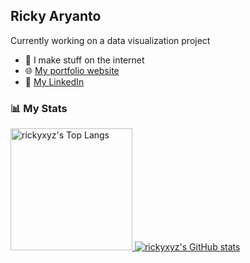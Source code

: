 ## Ricky Aryanto
Currently working on a data visualization project

- 🔨 I make stuff on the internet
- 🌐 [My portfolio website](https://rickyxyz.dev/)
- 💼 [My LinkedIn](https://www.linkedin.com/in/rickyaryanto/)
  
### 📊 My Stats
<a href="https://github.com/rickyxyz">
  <img height=195 src="https://github-readme-stats.vercel.app/api/top-langs/?username=rickyxyz&layout=compact&theme=transparent" alt="rickyxyz's Top Langs" />
</a>
<a href="https://github.com/rickyxyz">
  <img src="https://github-readme-stats.vercel.app/api?username=rickyxyz&show_icons=true&theme=transparent" alt="rickyxyz's GitHub stats" />
</a>
